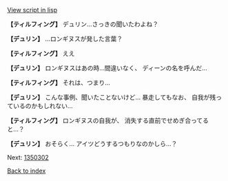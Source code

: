 [View script in lisp](../scripts/1350102.txt)

**【ティルフィング】**
デュリン…さっきの聞いたわよね？

**【デュリン】**
…ロンギヌスが発した言葉？

**【ティルフィング】**
ええ

**【デュリン】**
ロンギヌスはあの時…間違いなく、
ディーンの名を呼んだ…

**【ティルフィング】**
それは、つまり…

**【デュリン】**
こんな事例、聞いたことないけど…
暴走してもなお、
自我が残っているのかもしれない…

**【ティルフィング】**
ロンギヌスの自我が、
消失する直前でせめぎ合ってると…？

**【デュリン】**
おそらく…
アイツどうするつもりなのかしら…？

Next: [1350302](1350302.md)

[Back to index](index.md)
